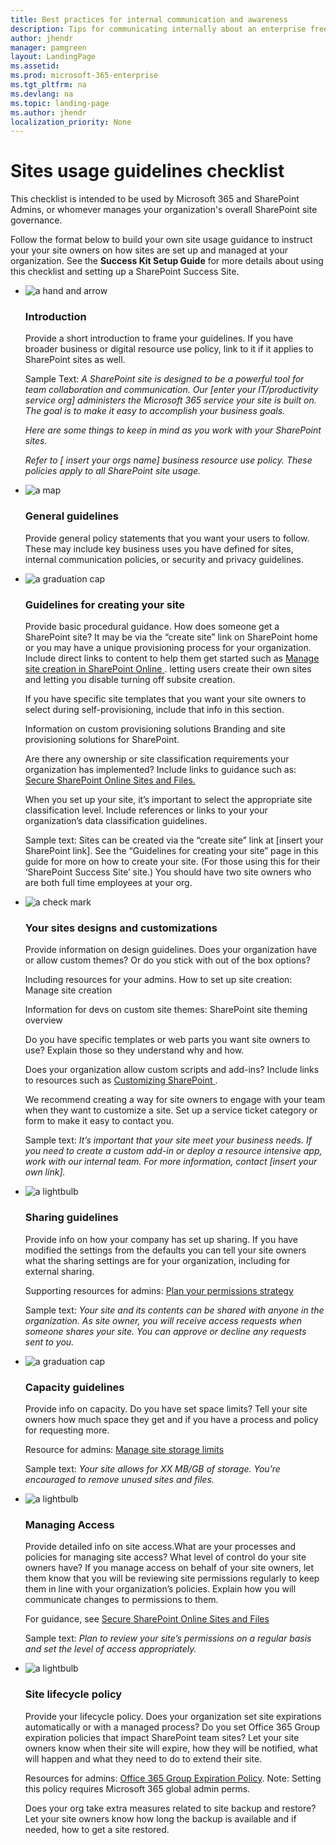 ```yaml
---
title: Best practices for internal communication and awareness 
description: Tips for communicating internally about an enterprise freelancer program.
author: jhendr
manager: pamgreen
layout: LandingPage
ms.assetid: 
ms.prod: microsoft-365-enterprise
ms.tgt_pltfrm: na
ms.devlang: na
ms.topic: landing-page
ms.author: jhendr
localization_priority: None 
---
```

Sites usage guidelines checklist
=========================================

This checklist is intended to be used by Microsoft 365 and SharePoint Admins, or whomever manages your organization's overall SharePoint site governance.

Follow the format below to build your own site usage guidance to instruct your your site owners on how sites are set up and managed at your organization. See the <b>Success Kit Setup Guide</b> for more details about using this checklist and setting up a SharePoint Success Site.

<ul class="panelContent cardsJ">
    <li>
        <div class="cardSize">
            <div class="cardPadding">
                <div class="card">
                    <div class="cardImageOuter">
                        <div class="cardImage">
                            <img src="https://docs.microsoft.com/en-us/office/media/icons/walkthrough-map-blue.svg" alt="a hand and arrow" />
                        </div>
                    </div>
                    <div class="cardText">
                        <h3>Introduction</h3>
                        <p>Provide a short introduction to frame your guidelines. If you have broader business or digital resource use policy, link to it if it applies to SharePoint sites as well.</p></p>Sample Text:  <i> A SharePoint site is designed to be a powerful tool for team collaboration and communication. Our [enter your IT/productivity service org] administers the Microsoft 365 service your site is built on. The goal is to make it easy to accomplish your business goals.</p>Here are some things to keep in mind as you work with your SharePoint sites.</p> Refer to [ insert your orgs name] business resource use policy. These policies apply to all SharePoint site usage.</i></p>
                    </div>
                </div>
            </div>
        </div>
    </li>
    <li>
        <div class="cardSize">
            <div class="cardPadding">
                <div class="card">
                    <div class="cardImageOuter">
                        <div class="cardImage">
                            <img src="https://docs.microsoft.com/en-us/office/media/icons/walkthrough-map-blue.svg" alt="a map" />
                        </div>
                    </div>
                    <div class="cardText">
                        <h3>General guidelines</h3>
                        <p>Provide general policy statements that you want your users to follow. These may include key business uses you have defined for sites, internal communication policies, or security and privacy guidelines.</p>
                    </div>
                </div>
            </div>
        </div>
    </li>
    <li>
        <div class="cardSize">
            <div class="cardPadding">
                <div class="card">
                    <div class="cardImageOuter">
                        <div class="cardImage">
                            <img src="https://docs.microsoft.com/en-us/Office/media/icons/layout-navigation-blue.svg" alt="a graduation cap" />
                        </div>
                    </div>
                    <div class="cardText">
                        <h3>Guidelines for creating your site</h3>
                        <p>Provide basic procedural guidance. How does someone get a SharePoint site? It may be via the “create site” link on SharePoint home or you may have a unique provisioning process for your organization. Include direct links to content to help them get started such as <a href="https://docs.microsoft.com/en-us/sharepoint/manage-site-creation">Manage site creation in SharePoint Online </a>.  letting users create their own sites and letting you disable turning off subsite creation.</p></p>If you have specific site templates that you want your site owners to select during self-provisioning, include that info in this section. </p></p>Information on custom provisioning solutions Branding and site provisioning solutions for SharePoint.</p></p>Are there any ownership or site classification requirements your organization has implemented?  Include links to guidance such as:  <a href="https://docs.microsoft.com/en-us/office365/securitycompliance/secure-sharepoint-online-sites-and-files">Secure SharePoint Online Sites and Files.</a>  </p></p>When you set up your site, it’s important to select the appropriate site classification level. Include references or links to your your organization’s data classification guidelines.</p></p>Sample text: </i>Sites can be created via the “create site” link at [insert your SharePoint link].  See the “Guidelines for creating your site” page in this guide for more on how to create your site. (For those using this for their ‘SharePoint Success Site’ site.)  You should have two site owners who are both full time employees at your org.</i>
</p>
                    </div>
                </div>
            </div>
        </div>
    </li>
    <li>
        <div class="cardSize">
            <div class="cardPadding">
                <div class="card">
                    <div class="cardImageOuter">
                        <div class="cardImage">
                            <img src="https://docs.microsoft.com/en-us/Office/media/icons/subsite.svg" alt="a check mark" />
                        </div>
                    </div>
                    <div class="cardText">
                        <h3>Your sites designs and customizations</h3>
                        <p>Provide information on design guidelines. Does your organization have or allow custom themes? Or do you stick with out of the box options?</p>Including resources for your admins. How to set up site creation: Manage site creation</p> Information for devs on custom site themes: SharePoint site theming overview</p>Do you have specific templates or web parts you want site owners to use? Explain those so they understand why and how. </p>Does your organization allow custom scripts and add-ins? Include links to resources such as <a href="https://docs.microsoft.com/en-us/sharepoint/extend-and-develop">Customizing SharePoint </a>.</p></p>We recommend creating a way for site owners to engage with your team when they want to customize a site. Set up a service ticket category or form to make it easy to contact you. </p></p>Sample text:  <i>It’s important that your site meet your business needs. If you need to create a custom add-in or deploy a resource intensive app, work with our internal team. For more information, contact [insert your own link]. </i></p>
                    </div>
                </div>
            </div>
        </div>
    </li>
    <li>
        <div class="cardSize">
            <div class="cardPadding">
                <div class="card">
                    <div class="cardImageOuter">
                        <div class="cardImage">
                            <img src="https://docs.microsoft.com/en-us/Office/media/icons/share-blue.svg" alt="a lightbulb" />
                        </div>
                    </div>
                    <div class="cardText">
                        <h3>Sharing guidelines</h3>
                        <p>Provide info on how your company has set up sharing. If you have modified the settings from the defaults you can tell your site owners what the sharing settings are for your organization, including for external sharing. </p>Supporting resources for admins: <a href="https://docs.microsoft.com/en-us/sharepoint/plan-your-permissions-strategy">Plan your permissions strategy</a> </p></p>Sample text: <i>Your site and its contents can be shared with anyone in the organization. As site owner, you will receive access requests when someone shares your site. You can approve or decline any requests sent to you.</i></p>    </div>
                </div>
            </div>
        </div>
    </li>
    <li>
        <div class="cardSize">
            <div class="cardPadding">
                <div class="card">
                    <div class="cardImageOuter">
                        <div class="cardImage">
                            <img src="https://docs.microsoft.com/en-us/Office/media/icons/bandwidth-efficiency-blue.svg" alt="a graduation cap" />
                        </div>
                    </div>
                    <div class="cardText">
                        <h3>Capacity guidelines </h3>
                        <p>Provide info on capacity. Do you have set space limits? Tell your site owners how much space they get and if you have a process and policy for requesting more.</p> </p> Resource for admins: <a href="https://docs.microsoft.com/en-us/sharepoint/manage-site-collection-storage-limits">Manage site storage limits</a></p></p>Sample text:<i> Your site allows for XX MB/GB of storage. You’re encouraged to remove unused sites and files.</i></p>
                    </div>
                </div>
            </div>
        </div>
    </li>
    <li>
        <div class="cardSize">
            <div class="cardPadding">
                <div class="card">
                    <div class="cardImageOuter">
                        <div class="cardImage">
                            <img src="https://docs.microsoft.com/en-us/Office/media/icons/secure-document-blue.svg" alt="a lightbulb" />
                        </div>
                    </div>
                    <div class="cardText">
                        <h3>Managing Access</h3>
                        <p>Provide detailed info on site access.What are your processes and policies for managing site access? What level of control do your site owners have? If you manage access on behalf of your site owners, let them know that you will be reviewing site permissions regularly to keep them in line with your organization’s policies. Explain how you will communicate changes to permissions to them.</p></p>For guidance, see <a href="https://docs.microsoft.com/en-us/office365/securitycompliance/secure-sharepoint-online-sites-and-files"> Secure SharePoint Online Sites and Files </a></p></p>Sample text:  <i>Plan to review your site’s permissions on a regular basis and set the level of access appropriately.</i></p></div>
                </div>
            </div>
        </div>
    </li>
    <li>
        <div class="cardSize">
            <div class="cardPadding">
                <div class="card">
                    <div class="cardImageOuter">
                        <div class="cardImage">
                            <img src="https://docs.microsoft.com/en-us/Office/media/icons/policy.svg" alt="a lightbulb" />
                        </div>
                    </div>
                    <div class="cardText">
                        <h3>Site lifecycle policy</h3>
                        <p>Provide your lifecycle policy. Does your organization set site expirations automatically or with a managed process? Do you set Office 365 Group expiration policies that impact SharePoint team sites? Let your site owners know when their site will expire, how they will be notified, what will happen and what they need to do to extend their site.</p></p>Resources for admins:   <a href="https://docs.microsoft.com/office365/admin/create-groups/office-365-groups-expiration-policy?view=o365-worldwide">Office 365 Group Expiration Policy</a>.  Note: Setting this policy requires Microsoft 365 global admin perms.</p></p>Does your org take extra measures related to site backup and restore? Let your site owners know how long the backup is available and if needed, how to get a site restored.</p>
                    </div>
                </div>
            </div>
        </div>
    </li>
</ul>